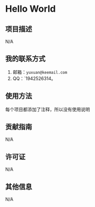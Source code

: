 # Hello World

## 项目描述
N/A

## 我的联系方式
1. 邮箱：`yuxuan@keemail.com`
2. QQ：`1942526314。

## 使用方法
每个项目都添加了注释，所以没有使用说明

## 贡献指南
N/A
## 许可证
N/A
## 其他信息
N/A
